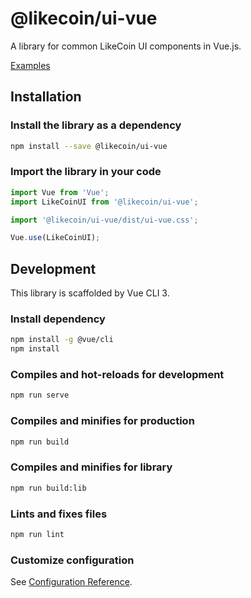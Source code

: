 # @likecoin/ui-vue

A library for common LikeCoin UI components in Vue.js.

[Examples](https://likecoin.github.io/ui-vue)

## Installation

### Install the library as a dependency
```sh
npm install --save @likecoin/ui-vue
```

### Import the library in your code
```javascript
import Vue from 'Vue';
import LikeCoinUI from '@likecoin/ui-vue';

import '@likecoin/ui-vue/dist/ui-vue.css';

Vue.use(LikeCoinUI);
```

## Development
This library is scaffolded by Vue CLI 3.

### Install dependency
```sh
npm install -g @vue/cli
npm install
```

### Compiles and hot-reloads for development
```sh
npm run serve
```

### Compiles and minifies for production
```sh
npm run build
```

### Compiles and minifies for library
```sh
npm run build:lib
```

### Lints and fixes files
```sh
npm run lint
```

### Customize configuration
See [Configuration Reference](https://cli.vuejs.org/config/).
